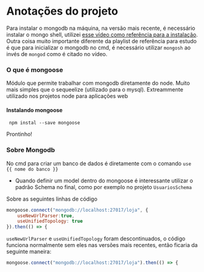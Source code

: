 # Anotações do projeto
Para instalar o mongodb na máquina, na versão mais recente, é necessário instalar o mongo shell, utilizei [esse vídeo como referência para a instalação](https://www.youtube.com/watch?v=aIVOpbOgye4&t=678s). Outra coisa muito importante diferente da playlist de referência para estudo é que para inicializar o mongodb no cmd, é necessário utilizar ``mongosh`` ao invés de ``mongod`` como é citado no vídeo.

### O que é mongoose
Módulo que permite trabalhar com mongodb diretamente do node. Muito mais simples que o sequeelize (utilizado para o mysql). Extreammente utilizado nos projetos node para aplicações web
#### Instalando mongoose
`` npm instal --save mongoose``

Prontinho!

### Sobre Mongodb
No cmd para criar um banco de dados é diretamente com o comando ``use {{ nome do banco }}``

- Quando definir um model dentro do mongoose é interessante utilizar o padrão Schema no final, como por exemplo no projeto ``UsuariosSchema``

Sobre as seguintes linhas de código
```javascript
mongoose.connect("mongodb://localhost:27017/loja", {
    useNewUrlParser:true,
    useUnifiedTopology: true
}).then(() => {
```
``useNewUrlParser`` e ``useUnifiedTopology`` foram descontinuados, o código funciona normalmente sem eles nas versões mais recentes, então ficaria da seguinte maneira:
```javascript
mongoose.connect("mongodb://localhost:27017/loja").then(() => {
```


